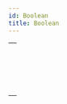```yaml
---
id: Boolean
title: Boolean
---
```


|                                                                                 |
| ------------------------------------------------------------------------------- |
| [<!-- INCLUDE #_command_.Bool.Syntax -->](../../commands-legacy/bool.md)<br/>   |
| [<!-- INCLUDE #_command_.False.Syntax -->](../../commands-legacy/false.md)<br/> |
| [<!-- INCLUDE #_command_.Not.Syntax -->](../../commands-legacy/not.md)<br/>     |
| [<!-- INCLUDE #_command_.True.Syntax -->](../../commands-legacy/true.md)<br/>   |
